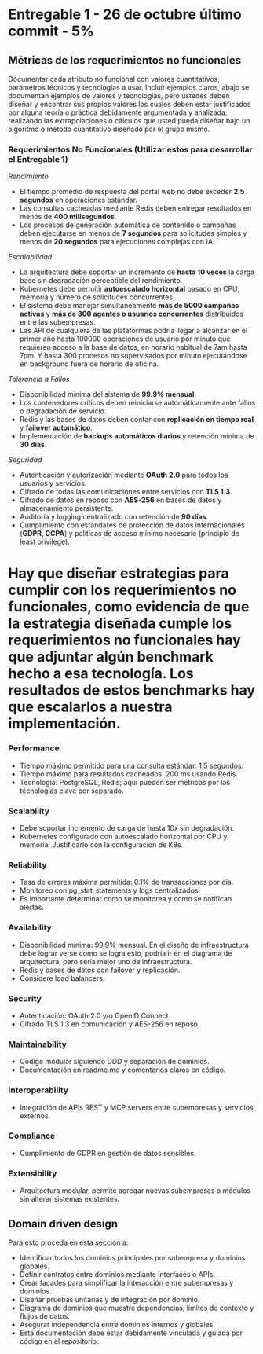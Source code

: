 # Entregable 1 - 26 de octubre último commit - 5%

## Métricas de los requerimientos no funcionales

Documentar cada atributo no funcional con valores cuantitativos, parámetros técnicos y tecnologías a usar. Incluir ejemplos claros, abajo se documentan ejemplos de valores y tecnologías, pero ustedes deben diseñar y encontrar sus propios valores los cuales deben estar justificados por alguna teoría o práctica debidamente argumentada y analizada; realizando las extrapolaciones o cálculos que usted pueda diseñar bajo un algoritmo o método cuantitativo diseñado por el grupo mismo. 


### Requerimientos No Funcionales (Utilizar estos para desarrollar el Entregable 1)

_Rendimiento_ 

* El tiempo promedio de respuesta del portal web no debe exceder **2.5 segundos** en operaciones estándar.
* Las consultas cacheadas mediante Redis deben entregar resultados en menos de **400 milisegundos**.
* Los procesos de generación automática de contenido o campañas deben ejecutarse en menos de **7 segundos** para solicitudes simples y menos de **20 segundos** para ejecuciones complejas con IA.

_Escalabilidad_

* La arquitectura debe soportar un incremento de **hasta 10 veces** la carga base sin degradación perceptible del rendimiento.
* Kubernetes debe permitir **autoescalado horizontal** basado en CPU, memoria y número de solicitudes concurrentes.
* El sistema debe manejar simultáneamente **más de 5000 campañas activas** y **más de 300 agentes o usuarios concurrentes** distribuidos entre las subempresas.
* Las API de cualquiera de las plataformas podría llegar a alcanzar en el primer año hasta 100000 operaciones de usuario por minuto que requieren acceso a la base de datos, en horario habitual de 7am hasta 7pm. Y hasta 300 procesos no supervisados por minuto ejecutándose en background fuera de horario de oficina. 

_Tolerancia a Fallos_

* Disponibilidad mínima del sistema de **99.9% mensual**.
* Los contenedores críticos deben reiniciarse automáticamente ante fallos o degradación de servicio.
* Redis y las bases de datos deben contar con **replicación en tiempo real** y **failover automático**.
* Implementación de **backups automáticos diarios** y retención mínima de **30 días**.

_Seguridad_

* Autenticación y autorización mediante **OAuth 2.0** para todos los usuarios y servicios.
* Cifrado de todas las comunicaciones entre servicios con **TLS 1.3**.
* Cifrado de datos en reposo con **AES-256** en bases de datos y almacenamiento persistente.
* Auditoría y logging centralizado con retención de **90 días**.
* Cumplimiento con estándares de protección de datos internacionales (**GDPR, CCPA**) y políticas de acceso mínimo necesario (principio de least privilege).

# Hay que diseñar estrategias para cumplir con los requerimientos no funcionales, como evidencia de que la estrategia diseñada cumple los requerimientos no funcionales hay que adjuntar algún benchmark hecho a esa tecnología. Los resultados de estos benchmarks hay que escalarlos a nuestra implementación.


### Performance

* Tiempo máximo permitido para una consulta estándar: 1.5 segundos.
* Tiempo máximo para resultados cacheados: 200 ms usando Redis.
* Tecnología: PostgreSQL, Redis; aquí pueden ser métricas por las técnologías clave por separado. 

### Scalability

* Debe soportar incremento de carga de hasta 10x sin degradación.
* Kubernetes configurado con autoescalado horizontal por CPU y memoria. Justificarlo con la configuracion de K8s.

### Reliability

* Tasa de errores máxima permitida: 0.1% de transacciones por día.
* Monitoreo con pg_stat_statements y logs centralizados.
* Es importante determinar como se monitorea y como se notifican alertas. 

### Availability

* Disponibilidad mínima: 99.9% mensual. En el diseño de infraestructura debe lograr verse como se logra esto, podría ir en el diagrama de arquitectura, pero sería mejor uno de infraestructura. 
* Redis y bases de datos con failover y replicación.
* Considere load balancers. 

### Security

* Autenticación: OAuth 2.0 y/o OpenID Connect.
* Cifrado TLS 1.3 en comunicación y AES-256 en reposo.

### Maintainability

* Código modular siguiendo DDD y separación de dominios.
* Documentación en readme.md y comentarios claros en código.

### Interoperability

* Integración de APIs REST y MCP servers entre subempresas y servicios externos.

### Compliance

* Cumplimiento de GDPR en gestión de datos sensibles.

### Extensibility

* Arquitectura modular, permite agregar nuevas subempresas o módulos sin alterar sistemas existentes.

## Domain driven design

Para esto proceda en esta sección a: 

* Identificar todos los dominios principales por subempresa y dominios globales.
* Definir contratos entre dominios mediante interfaces o APIs.
* Crear facades para simplificar la interacción entre subempresas y dominios.
* Diseñar pruebas unitarias y de integración por dominio.
* Diagrama de dominios que muestre dependencias, límites de contexto y flujos de datos.
* Asegurar independencia entre dominios internos y globales.
* Esta documentación debe estar debidamente vinculada y guiada por código en el repositorio. 